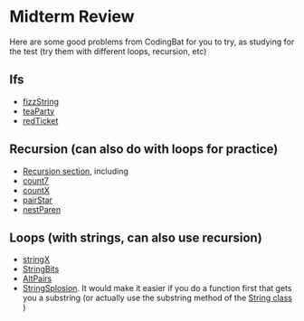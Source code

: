 Midterm Review
===

Here are some good problems from CodingBat for you to try, as studying for the test (try them with different loops, recursion, etc)
## Ifs
+ [fizzString](http://codingbat.com/prob/p137136)
+ [teaParty](http://codingbat.com/prob/p177181)
+ [redTicket](http://codingbat.com/prob/p170833)

## Recursion (can also do with loops for practice)
+ [Recursion section](http://codingbat.com/java/Recursion-1), including
+ [count7](http://codingbat.com/prob/p101409)
+ [countX](http://codingbat.com/prob/p170371)
+ [pairStar](http://codingbat.com/prob/p158175)
+ [nestParen](http://codingbat.com/prob/p183174)

## Loops (with strings, can also use recursion)
+ [stringX](http://codingbat.com/prob/p171260)
+ [StringBits](http://codingbat.com/prob/p165666)
+ [AltPairs](http://codingbat.com/prob/p121596)
+ [StringSplosion](http://codingbat.com/prob/p117334). It would make it easier if you do a function first that gets you a substring (or actually use the substring method of the [String class](http://docs.oracle.com/javase/8/docs/api/java/lang/String.html) )

